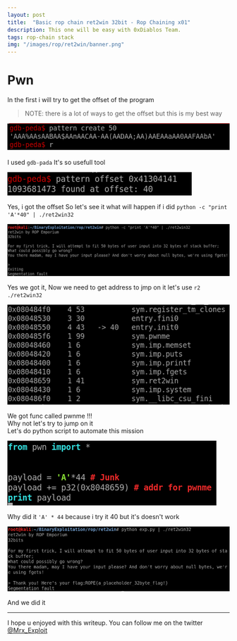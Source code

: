 ```yaml
---
layout: post
title:  "Basic rop chain ret2win 32bit - Rop Chaining x01"
description: This one will be easy with 0xDiablos Team.
tags: rop-chain stack
img: "/images/rop/ret2win/banner.png"
---
```


# Pwn
In the first i will try to get the offset of the program  
> NOTE: there is a lot of ways to get the offset but this is my best way  

![image](/images/rop/ret2win/patternoffset.png)

I used `gdb-pada` It's so usefull tool

![image](/images/rop/ret2win/gotit.png)

Yes, i got the offset So let's see it what will happen if i did `python -c "print 'A'*40" | ./ret2win32`

![image](/images/rop/ret2win/tryoffset.png)

Yes we got it, Now we need to get address to jmp on it let's use `r2 ./ret2win32`

![image](/images/rop/ret2win/r2.png)

We got func called pwnme !!!  
Why not let's try to jump on it  
Let's do python script to automate this mission  

![image](/images/rop/ret2win/exp.png)

Why did it `'A' * 44` because i try it 40 but it's doesn't work

![image](/images/rop/ret2win/done.png)

And we did it  

---

I hope u enjoyed with this writeup. You can follow me on the twitter [@Mrx_Exploit](https://twitter.com/MRX_Exploit)